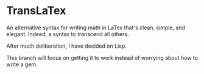TransLaTex
==========

An alternative syntax for writing math in LaTex that's clean, simple, and 
elegant. Indeed, a syntax to transcend all others.

After much deliberation, I have decided on Lisp. 

This branch will focus on getting it to work instead of worrying about how to 
write a gem.
